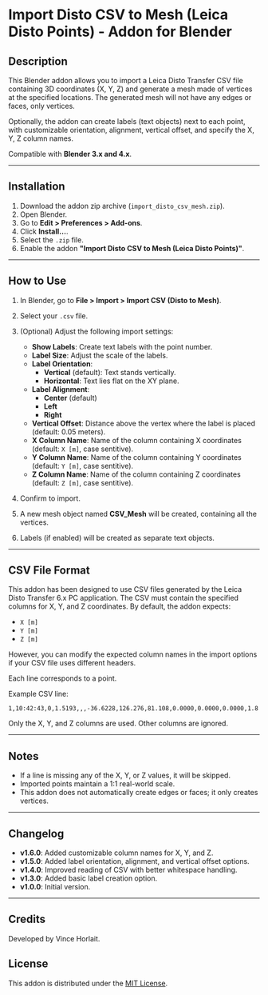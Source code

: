# Import Disto CSV to Mesh (Leica Disto Points) - Addon for Blender

## Description
This Blender addon allows you to import a Leica Disto Transfer CSV file containing 3D coordinates (X, Y, Z) and generate a mesh made of vertices at the specified locations.
The generated mesh will not have any edges or faces, only vertices.

Optionally, the addon can create labels (text objects) next to each point, with customizable orientation, alignment, vertical offset, and specify the X, Y, Z column names.

Compatible with **Blender 3.x and 4.x**.

---

## Installation

1. Download the addon zip archive (`import_disto_csv_mesh.zip`).
2. Open Blender.
3. Go to **Edit > Preferences > Add-ons**.
4. Click **Install...**.
5. Select the `.zip` file.
6. Enable the addon **"Import Disto CSV to Mesh (Leica Disto Points)"**.

---

## How to Use

1. In Blender, go to **File > Import > Import CSV (Disto to Mesh)**.
2. Select your `.csv` file.
3. (Optional) Adjust the following import settings:

   - **Show Labels**: Create text labels with the point number.
   - **Label Size**: Adjust the scale of the labels.
   - **Label Orientation**:
     - **Vertical** (default): Text stands vertically.
     - **Horizontal**: Text lies flat on the XY plane.
   - **Label Alignment**:
     - **Center** (default)
     - **Left**
     - **Right**
   - **Vertical Offset**: Distance above the vertex where the label is placed (default: 0.05 meters).
   - **X Column Name**: Name of the column containing X coordinates (default: `X [m]`, case sentitive).
   - **Y Column Name**: Name of the column containing Y coordinates (default: `Y [m]`, case sentitive).
   - **Z Column Name**: Name of the column containing Z coordinates (default: `Z [m]`, case sentitive).

4. Confirm to import.
5. A new mesh object named **CSV_Mesh** will be created, containing all the vertices.
6. Labels (if enabled) will be created as separate text objects.

---

## CSV File Format

This addon has been designed to use CSV files generated by the Leica Disto Transfer 6.x PC application.
The CSV must contain the specified columns for X, Y, and Z coordinates. By default, the addon expects:

- `X [m]`
- `Y [m]`
- `Z [m]`

However, you can modify the expected column names in the import options if your CSV file uses different headers.

Each line corresponds to a point.

Example CSV line:
```
1,10:42:43,0,1.5193,,,-36.6228,126.276,81.108,0.0000,0.0000,0.0000,1.8
```
Only the X, Y, and Z columns are used. Other columns are ignored.

---

## Notes
- If a line is missing any of the X, Y, or Z values, it will be skipped.
- Imported points maintain a 1:1 real-world scale.
- This addon does not automatically create edges or faces; it only creates vertices.

---

## Changelog
- **v1.6.0**: Added customizable column names for X, Y, and Z.
- **v1.5.0**: Added label orientation, alignment, and vertical offset options.
- **v1.4.0**: Improved reading of CSV with better whitespace handling.
- **v1.3.0**: Added basic label creation option.
- **v1.0.0**: Initial version.

---

## Credits
Developed by Vince Horlait.

## License
This addon is distributed under the [MIT License](https://github.com/madebyvince/import_csv_disto_mesh?tab=MIT-1-ov-file).